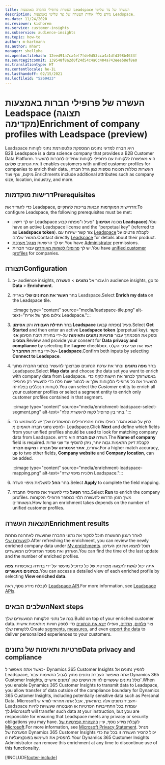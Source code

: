 ```yaml
---
title: העשרת פרופילי החברה באמצעות Leadspace העשרה של צד שלישי
description: מידע כללי אודות העשרה של צד שלישי באמצעות Leadspace.
ms.date: 11/24/2020
ms.reviewer: kishorem
ms.service: customer-insights
ms.subservice: audience-insights
ms.topic: how-to
author: m-hartmann
ms.author: mhart
manager: shellyha
ms.openlocfilehash: 12eed91a7ca4ef7fde0d53cca4a1dfd398b4634f
ms.sourcegitcommit: 139548f8a2d0f24d54c4a6c404a743eeeb8ef8e0
ms.translationtype: HT
ms.contentlocale: he-IL
ms.lasthandoff: 02/15/2021
ms.locfileid: "5269423"
---
```

# <a name="enrichment-of-company-profiles-with-leadspace-preview"></a><span data-ttu-id="ccb25-103">העשרה של פרופילי חברות באמצעות Leadspace (תצוגה מקדימה)</span><span class="sxs-lookup"><span data-stu-id="ccb25-103">Enrichment of company profiles with Leadspace (preview)</span></span>

<span data-ttu-id="ccb25-104">Leadspace היא חברה למדעי נתונים המספקת פלטפורמת נתוני לקוחות B2B.</span><span class="sxs-lookup"><span data-stu-id="ccb25-104">Leadspace is a data science company that provides a B2B Customer Data Platform.</span></span> <span data-ttu-id="ccb25-105">היא מאפשרת ללקוחות עם פרופילי לקוחות אחידים לחברות להעשיר את הנתונים שלהם.</span><span class="sxs-lookup"><span data-stu-id="ccb25-105">It enables customers with unified customer profiles for companies to enrich their data.</span></span> <span data-ttu-id="ccb25-106">העשרות כוללות תכונות נוספות כגון גודל חברה, מיקום, ענף ועוד.</span><span class="sxs-lookup"><span data-stu-id="ccb25-106">Enrichments include additional attributes such as company size, location, industry, and more.</span></span>

## <a name="prerequisites"></a><span data-ttu-id="ccb25-107">דרישות מוקדמות</span><span class="sxs-lookup"><span data-stu-id="ccb25-107">Prerequisites</span></span>

<span data-ttu-id="ccb25-108">כדי להגדיר את Leadspace, הדרישות המוקדמות הבאות צריכות להתקיים:</span><span class="sxs-lookup"><span data-stu-id="ccb25-108">To configure Leadspace, the following prerequisites must be met:</span></span>

- <span data-ttu-id="ccb25-109">יש לך רישיון Leadspace פעיל ו"מפתח קבוע" (מכונה **אסימון Leadspace**).</span><span class="sxs-lookup"><span data-stu-id="ccb25-109">You have an active Leadspace license and the “perpetual key” (referred to as **Leadspace token**).</span></span> <span data-ttu-id="ccb25-110">צור קשר ישירות עם [Leadspace](https://www.leadspace.com/products/leadspace-on-demand/) לקבלת פרטים על המוצר שלהם.</span><span class="sxs-lookup"><span data-stu-id="ccb25-110">Contact directly [Leadspace](https://www.leadspace.com/products/leadspace-on-demand/) for details about their product.</span></span>
- <span data-ttu-id="ccb25-111">יש לך הרשאות [מנהל מערכת](permissions.md#administrator).</span><span class="sxs-lookup"><span data-stu-id="ccb25-111">You have [Administrator](permissions.md#administrator) permissions.</span></span>
- <span data-ttu-id="ccb25-112">יש לך [פרופילי לקוחות מאוחדים](customer-profiles.md) עבור חברות.</span><span class="sxs-lookup"><span data-stu-id="ccb25-112">You have [unified customer profiles](customer-profiles.md) for companies.</span></span>

## <a name="configuration"></a><span data-ttu-id="ccb25-113">תצורה</span><span class="sxs-lookup"><span data-stu-id="ccb25-113">Configuration</span></span>

1. <span data-ttu-id="ccb25-114">ב- audience insights, עבור אל **נתונים** > **העשרה**.</span><span class="sxs-lookup"><span data-stu-id="ccb25-114">In audience insights, go to **Data** > **Enrichment**.</span></span>

1. <span data-ttu-id="ccb25-115">בחר **העשר את הנתונים שלי** באריח Leadspace.</span><span class="sxs-lookup"><span data-stu-id="ccb25-115">Select **Enrich my data** on the Leadspace tile.</span></span>

   :::image type="content" source="media/leadspace-tile.png" alt-text="צילום מסך של אריח Leadspace.":::

1. <span data-ttu-id="ccb25-117">בחר **תחילת העבודה** והזן **אסימון Leadspace** פעיל (מפתח קבוע).</span><span class="sxs-lookup"><span data-stu-id="ccb25-117">Select **Get Started** and then enter an active **Leadspace token** (perpetual key).</span></span> <span data-ttu-id="ccb25-118">סקור וספק את הסכמתך עבור **פרטיות נתונים ותאימות** על-ידי בחירת תיבת הסימון **אני מסכים**.</span><span class="sxs-lookup"><span data-stu-id="ccb25-118">Review and provide your consent for **Data privacy and compliance** by selecting the **I agree** checkbox.</span></span> <span data-ttu-id="ccb25-119">אשר את שני ערכי הקלט על-ידי בחירת **התחבר ל- Leadspace**.</span><span class="sxs-lookup"><span data-stu-id="ccb25-119">Confirm both inputs by selecting **Connect to Leadspace**.</span></span>

1. <span data-ttu-id="ccb25-120">בחר **מפה נתונים** ובחר את ערכת הנתונים שברצונך להעשיר בנתוני החברה מתוך Leadspace.</span><span class="sxs-lookup"><span data-stu-id="ccb25-120">Select **Map data** and choose the data set you want to enrich with company data from Leadspace.</span></span> <span data-ttu-id="ccb25-121">באפשרותך לבחור את הישות *לקוח* כדי להעשיר את כל פרופילי הלקוחות שלך או לבחור ישות פלח כדי להעשיר רק פרופילי לקוחות הנכללים בפלח זה.</span><span class="sxs-lookup"><span data-stu-id="ccb25-121">You can select the *Customer* entity to enrich all your customer profiles or select a segment entity to enrich only customer profiles contained in that segment.</span></span>

   :::image type="content" source="media/enrichment-leadspace-select-segment.png" alt-text="בחר בין פרופיל לקוח להעשרת פלח.":::

1. <span data-ttu-id="ccb25-123">לחץ על **הבא** והגדר באילו שדות מהפרופילים המאוחדים שלך יש להשתמש כדי לחפש נתוני חברה תואמים מ- Leadspace.</span><span class="sxs-lookup"><span data-stu-id="ccb25-123">Click **Next** and define which fields from your unified profiles should be used to look for matching company data from Leadspace.</span></span> <span data-ttu-id="ccb25-124">השדה **שם חברה** הוא נדרש.</span><span class="sxs-lookup"><span data-stu-id="ccb25-124">The **Name of company** field is required.</span></span> <span data-ttu-id="ccb25-125">לקבלת דיוק התאמות גבוה יותר, ניתן להוסיף עד שני שדות אחרים, **אתר אינטרנט של חברה** ו **מיקום חברה**.</span><span class="sxs-lookup"><span data-stu-id="ccb25-125">For a higher match accuracy, up to two other fields, **Company website** and **Company location**, can be added.</span></span>

   :::image type="content" source="media/enrichment-leadspace-mapping.png" alt-text="חלונית מיפוי שדה Leadspace.":::
   
1. <span data-ttu-id="ccb25-127">בחר **החל** להשלמת מיפוי השדה.</span><span class="sxs-lookup"><span data-stu-id="ccb25-127">Select **Apply** to complete the field mapping.</span></span>

1. <span data-ttu-id="ccb25-128">בחר **הפעל** כדי להעשיר את פרופילי החברה.</span><span class="sxs-lookup"><span data-stu-id="ccb25-128">Select **Run** to enrich the company profiles.</span></span> <span data-ttu-id="ccb25-129">משך הזמן הדרוש להעשרה תלוי במספר פרופילי הלקוחות המאוחדים.</span><span class="sxs-lookup"><span data-stu-id="ccb25-129">How long an enrichment takes depends on the number of unified customer profiles.</span></span>

## <a name="enrichment-results"></a><span data-ttu-id="ccb25-130">תוצאות העשרה</span><span class="sxs-lookup"><span data-stu-id="ccb25-130">Enrichment results</span></span>

<span data-ttu-id="ccb25-131">לאחר רענון ההעשרה תוכל לסקור את נתוני החברה שהועשרו לאחרונה מתחת ל[העשרות שלי](enrichment-hub.md).</span><span class="sxs-lookup"><span data-stu-id="ccb25-131">After refreshing the enrichment, you can review the newly enriched company data under [My enrichments](enrichment-hub.md).</span></span> <span data-ttu-id="ccb25-132">תוכל למצוא את זמן העדכון האחרון ואת מספר הפרופילים המועשרים.</span><span class="sxs-lookup"><span data-stu-id="ccb25-132">You can find the time of the last update and the number of enriched profiles.</span></span>

<span data-ttu-id="ccb25-133">אתה יכול לגשת לתצוגה מפורטת של כל פרופיל מועשר על ידי בחירה באפשרות **צפה בנתונים מועשרים**.</span><span class="sxs-lookup"><span data-stu-id="ccb25-133">You can access a detailed view of each enriched profile by selecting **View enriched data**.</span></span>

<span data-ttu-id="ccb25-134">לקבלת מידע נוסף, ראה [Leadspace API](https://support.leadspace.com/hc/en-us/sections/201997649-API).</span><span class="sxs-lookup"><span data-stu-id="ccb25-134">For more information, see [Leadspace APIs](https://support.leadspace.com/hc/en-us/sections/201997649-API).</span></span>

## <a name="next-steps"></a><span data-ttu-id="ccb25-135">השלבים הבאים</span><span class="sxs-lookup"><span data-stu-id="ccb25-135">Next steps</span></span>

<span data-ttu-id="ccb25-136">בנה על נתוני הלקוחות המועשרים שלך.</span><span class="sxs-lookup"><span data-stu-id="ccb25-136">Build on top of your enriched customer data.</span></span> <span data-ttu-id="ccb25-137">צור [פלחים](segments.md), [מדדים](measures.md), ואפילו [ייצא את הנתונים](export-destinations.md) כדי לספק חוויות מותאמות אישית ללקוחות שלך.</span><span class="sxs-lookup"><span data-stu-id="ccb25-137">Create [segments](segments.md), [measures](measures.md), and even [export the data](export-destinations.md) to deliver personalized experiences to your customers.</span></span>

## <a name="data-privacy-and-compliance"></a><span data-ttu-id="ccb25-138">פרטיות ותאימות של נתונים</span><span class="sxs-lookup"><span data-stu-id="ccb25-138">Data privacy and compliance</span></span>

<span data-ttu-id="ccb25-139">כאשר אתה מאפשר ל- Dynamics 365 Customer Insights להפיץ נתונים אל Leadspace, אתה מאפשר העברת נתונים מחוץ לגבול התאימות עבור Dynamics 365 Customer Insights, כולל נתונים שעשויים להיות רגישים כגון 'נתונים אישיים'.</span><span class="sxs-lookup"><span data-stu-id="ccb25-139">When you enable Dynamics 365 Customer Insights to transmit data to Leadspace, you allow transfer of data outside of the compliance boundary for Dynamics 365 Customer Insights, including potentially sensitive data such as Personal Data.</span></span> <span data-ttu-id="ccb25-140">Microsoft תעביר נתונים אלה בהוראתך, אבל אתה אחראי לוודא ש- Leadspace עומדת בכל התחייבויות הפרטיות או האבטחה שעשויות להיות לך.</span><span class="sxs-lookup"><span data-stu-id="ccb25-140">Microsoft will transfer such data at your instruction, but you are responsible for ensuring that Leadspace meets any privacy or security obligations you may have.</span></span> <span data-ttu-id="ccb25-141">לקבלת מידע נוסף, עיין ב[הצהרת הפרטיות של Microsoft](https://go.microsoft.com/fwlink/?linkid=396732).</span><span class="sxs-lookup"><span data-stu-id="ccb25-141">For more information, see [Microsoft Privacy Statement](https://go.microsoft.com/fwlink/?linkid=396732).</span></span>
<span data-ttu-id="ccb25-142">מנהל המערכת של Dynamics 365 Customer Insights יכול להסיר העשרה זו בכל עת כדי להפסיק את השימוש בפונקציונליות זו.</span><span class="sxs-lookup"><span data-stu-id="ccb25-142">Your Dynamics 365 Customer Insights Administrator can remove this enrichment at any time to discontinue use of this functionality.</span></span>


[!INCLUDE[footer-include](../includes/footer-banner.md)]